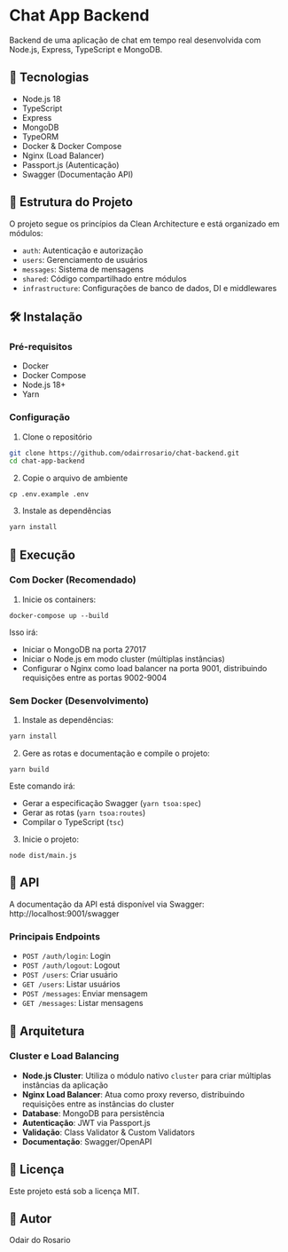 # Chat App Backend

Backend de uma aplicação de chat em tempo real desenvolvida com Node.js, Express, TypeScript e MongoDB.

## 🚀 Tecnologias

- Node.js 18
- TypeScript
- Express
- MongoDB
- TypeORM
- Docker & Docker Compose
- Nginx (Load Balancer)
- Passport.js (Autenticação)
- Swagger (Documentação API)

## 📁 Estrutura do Projeto

O projeto segue os princípios da Clean Architecture e está organizado em módulos:

- `auth`: Autenticação e autorização
- `users`: Gerenciamento de usuários
- `messages`: Sistema de mensagens
- `shared`: Código compartilhado entre módulos
- `infrastructure`: Configurações de banco de dados, DI e middlewares

## 🛠️ Instalação

### Pré-requisitos

- Docker
- Docker Compose
- Node.js 18+
- Yarn

### Configuração

1. Clone o repositório
```bash
git clone https://github.com/odairrosario/chat-backend.git
cd chat-app-backend
```

2. Copie o arquivo de ambiente
```
cp .env.example .env
```

3. Instale as dependências
```bash
yarn install
```

## 🚀 Execução

### Com Docker (Recomendado)

1. Inicie os containers:
```
docker-compose up --build
```
Isso irá:
- Iniciar o MongoDB na porta 27017
- Iniciar o Node.js em modo cluster (múltiplas instâncias)
- Configurar o Nginx como load balancer na porta 9001, distribuindo requisições entre as portas 9002-9004

### Sem Docker (Desenvolvimento)

1. Instale as dependências:
```bash
yarn install
```

2. Gere as rotas e documentação e compile o projeto:
```
yarn build 
```
Este comando irá:
- Gerar a especificação Swagger (`yarn tsoa:spec`)
- Gerar as rotas (`yarn tsoa:routes`)
- Compilar o TypeScript (`tsc`)


3. Inicie o projeto:
```
node dist/main.js
```
## 📡 API

A documentação da API está disponível via Swagger: http://localhost:9001/swagger

### Principais Endpoints

- `POST /auth/login`: Login
- `POST /auth/logout`: Logout
- `POST /users`: Criar usuário
- `GET /users`: Listar usuários
- `POST /messages`: Enviar mensagem
- `GET /messages`: Listar mensagens

## 🔧 Arquitetura

### Cluster e Load Balancing
- **Node.js Cluster**: Utiliza o módulo nativo `cluster` para criar múltiplas instâncias da aplicação
- **Nginx Load Balancer**: Atua como proxy reverso, distribuindo requisições entre as instâncias do cluster
- **Database**: MongoDB para persistência
- **Autenticação**: JWT via Passport.js
- **Validação**: Class Validator & Custom Validators
- **Documentação**: Swagger/OpenAPI


## 📝 Licença

Este projeto está sob a licença MIT.

## 👤 Autor

Odair do Rosario
